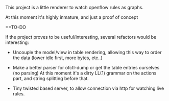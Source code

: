 
This project is a little renderer to watch openflow rules as graphs.

At this moment it's highly inmature, and just a proof of concept

==TO-DO

If the project proves to be useful/interesting, several refactors
would be interesting:

* Uncouple the model/view in table rendering, allowing this way to order
  the data (lower idle first, more bytes, etc..) 

* Make a better parser for ofctl-dump or get the table entries ourselves (no parsing)
  At this moment it's a dirty LL(1) grammar on the actions part, and string splitting 
  before that. 

* Tiny twisted based server, to allow connection via http for watching
  live rules.



